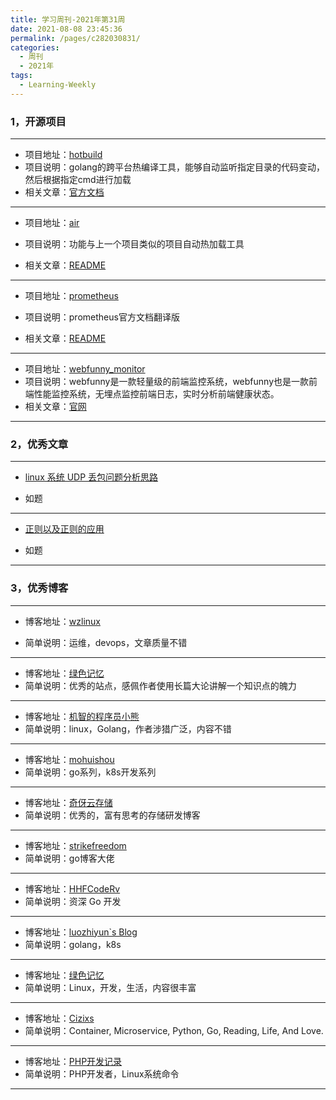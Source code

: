 ```yaml
---
title: 学习周刊-2021年第31周
date: 2021-08-08 23:45:36
permalink: /pages/c282030831/
categories:
  - 周刊
  - 2021年
tags:
  - Learning-Weekly
---
```


### **1，开源项目**

------

- 项目地址：[hotbuild](https://github.com/wandercn/hotbuild)
- 项目说明：golang的跨平台热编译工具，能够自动监听指定目录的代码变动，然后根据指定cmd进行加载
- 相关文章：[官方文档](https://hotbuild.ffactory.org/)

---

- 项目地址：[air](https://github.com/cosmtrek/air)

- 项目说明：功能与上一个项目类似的项目自动热加载工具

- 相关文章：[README](https://github.com/cosmtrek/air/blob/master/README.md)

---

- 项目地址：[prometheus](https://github.com/1046102779/prometheus)
- 项目说明：prometheus官方文档翻译版

- 相关文章：[README](https://github.com/dty1er/kubecolor/blob/main/README.md)

---

- 项目地址：[webfunny_monitor](https://github.com/a597873885/webfunny_monitor)
- 项目说明：webfunny是一款轻量级的前端监控系统，webfunny也是一款前端性能监控系统，无埋点监控前端日志，实时分析前端健康状态。
- 相关文章：[官网](www.webfunny.cn/)

------

### **2，优秀文章**

------

-  [linux 系统 UDP 丢包问题分析思路](https://cizixs.com/2018/01/13/linux-udp-packet-drop-debug/)

- 如题

----

 -  [正则以及正则的应用](http://leoamazing.gitee.io/blog/blogs/frontend/2021/20210309.html#%E4%B8%80%E3%80%81%E7%BC%96%E5%86%99%E6%AD%A3%E5%88%99%E8%A1%A8%E8%BE%BE%E5%BC%8F)

 - 如题

------

### **3，优秀博客**

------

- 博客地址：[wzlinux](https://blog.51cto.com/wzlinux)

- 简单说明：运维，devops，文章质量不错

----

- 博客地址：[绿色记忆](https://blog.gmem.cc/)
- 简单说明：优秀的站点，感佩作者使用长篇大论讲解一个知识点的魄力

---

- 博客地址：[机智的程序员小熊](https://coding3min.com/)
- 简单说明：linux，Golang，作者涉猎广泛，内容不错

---

- 博客地址：[mohuishou](https://lailin.xyz/)
- 简单说明：go系列，k8s开发系列

---

- 博客地址：[奇伢云存储](https://www.qiyacloud.cn/)
- 简单说明：优秀的，富有思考的存储研发博客

---

- 博客地址：[strikefreedom](https://strikefreedom.top/)
- 简单说明：go博客大佬

---

- 博客地址：[HHFCodeRv](https://www.haohongfan.com/)
- 简单说明：资深 Go 开发

---

- 博客地址：[luozhiyun`s Blog](https://www.luozhiyun.com/)
- 简单说明：golang，k8s

---

- 博客地址：[绿色记忆](https://blog.gmem.cc/)
- 简单说明：Linux，开发，生活，内容很丰富

---

- 博客地址：[Cizixs](https://cizixs.com/)
- 简单说明：Container, Microservice, Python, Go, Reading, Life, And Love.

---

- 博客地址：[PHP开发记录](http://programmerfamily.com/)
- 简单说明：PHP开发者，Linux系统命令

------